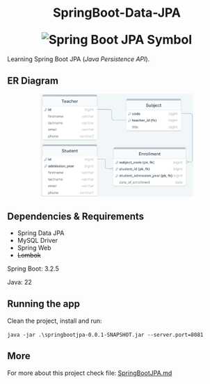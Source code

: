 <h1 align = "center"> 

SpringBoot-Data-JPA <br/>

<img src = "https://43687852.fs1.hubspotusercontent-na1.net/hubfs/43687852/Imported_Blog_Media/boot-data-3.png" width = "40%" alt = "Spring Boot JPA Symbol">

</h1>

Learning Spring Boot JPA (_Java Persistence API_).

## ER Diagram

<p align="center">
<img src="./images/ER/ER.png" width="70%">
</p>

## Dependencies & Requirements

- Spring Data JPA
- MySQL Driver
- Spring Web
- ~~Lombok~~

Spring Boot: 3.2.5

Java: 22

## Running the app

Clean the project, install and run:

`` java -jar .\springbootjpa-0.0.1-SNAPSHOT.jar --server.port=8081 ``

## More

For more about this project check file: <a href="./SpringBootJPA.md">SpringBootJPA.md</a>